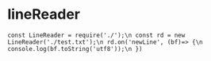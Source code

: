 # lineReader
`const LineReader = require('./');\n
const rd = new LineReader('./test.txt');\n
rd.on('newLine', (bf)=> {\n
  console.log(bf.toString('utf8'));\n
})`
